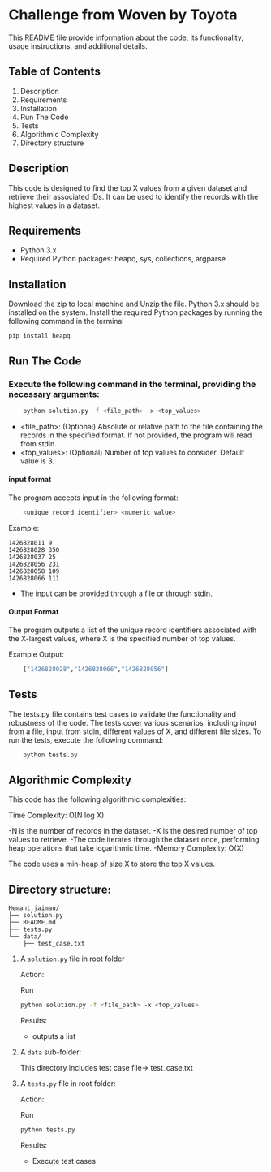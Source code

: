 # Challenge from Woven by Toyota

This README file provide information about the code, its functionality, usage instructions, and additional details.

## Table of Contents
1. Description
2. Requirements
3. Installation
4. Run The Code
5. Tests
6. Algorithmic Complexity
7. Directory structure

## Description

This code is designed to find the top X values from a given dataset and retrieve their associated IDs. It can be used to identify the records with the highest values in a dataset.

## Requirements
- Python 3.x
- Required Python packages: heapq, sys, collections, argparse




## Installation

Download the zip to local machine and Unzip the file.
Python 3.x should be installed on the system.
Install the required Python packages by running the following command in the terminal
```
pip install heapq

``` 




## Run The Code
### Execute the following command in the terminal, providing the necessary arguments:

```bash
    python solution.py -f <file_path> -x <top_values>

```
- <file_path>: (Optional) Absolute or relative path to the file containing the records in the specified format. If not provided, the program will read from stdin.
- <top_values>: (Optional) Number of top values to consider. Default value is 3.

#### input format
   The program accepts input in the following format:
```bash
    <unique record identifier> <numeric value>
```
Example:

    1426828011 9
    1426828028 350
    1426828037 25
    1426828056 231
    1426828058 109
    1426828066 111

- The input can be provided through a file or through stdin.

#### Output Format
The program outputs a list of the unique record identifiers associated with the X-largest values, where X is the specified number of top values.

Example Output:

```bash
    ["1426828028","1426828066","1426828056"]
```
## Tests
The tests.py file contains test cases to validate the functionality and robustness of the code. The tests cover various scenarios, including input from a file, input from stdin, different values of X, and different file sizes.
To run the tests, execute the following command:
```bash
    python tests.py
```

## Algorithmic Complexity

This code has the following algorithmic complexities:

Time Complexity: O(N log X)

   -N is the number of records in the dataset.
   -X is the desired number of top values to retrieve.
   -The code iterates through the dataset once, performing heap operations that take logarithmic time.
   -Memory Complexity: O(X)

The code uses a min-heap of size X to store the top X values.



## Directory structure:
```
Hemant.jaiman/
├── solution.py
├── README.md
├── tests.py
└── data/
    ├── test_case.txt
```

1. A `solution.py` file in root folder

    Action: 
    
    Run 
    ```bash
    python solution.py -f <file_path> -x <top_values>
    ```

    Results: 
    
    - outputs a list


2. A `data` sub-folder:

    This directory includes test case file-> test_case.txt



3. A `tests.py` file in root folder:

     Action: 
    
    Run 
    ```bash
    python tests.py
    ```

    Results: 
    
    - Execute test cases 
